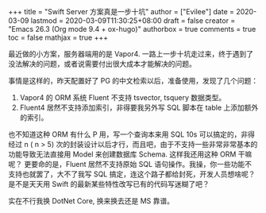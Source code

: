 +++
title = "Swift Server 方案真是一步十坑"
author = ["Evilee"]
date = 2020-03-09
lastmod = 2020-03-09T11:30:25+08:00
draft = false
creator = "Emacs 26.3 (Org mode 9.4 + ox-hugo)"
authorbox = true
comments = true
toc = false
mathjax = true
+++

最近做的小方案，服务器端用的是 Vapor4. 一路上一步十坑走过来，终于遇到了没法解决的问题，或者说需要付出很大成本才能解决的问题。

<!--more-->

事情是这样的，昨天配置好了 PG 的中文检索以后，准备使用，发现了几个问题：

1.  Vapor4 的 ORM 系统 Fluent 不支持 tsvector, tsquery 数据类型。
2.  Fluent4 居然不支持添加索引，非得要我另外写 SQL 脚本在 table 上添加额外的索引。

也不知道这种 ORM 有什么 P 用，写一个查询本来用 SQL 10s 可以搞定的，非得经过 n (
n > 5) 次的封装设计以后才行，而且吧，由于不支持一些非常非常基本的功能导致无法直接用 Model 来创建数据库 Schema. 这样我还用这种 ORM 干嘛呢？ 更要命的是，Fluent
居然不支持原始 SQL 语句操作。我操，你一些功能不支持也就罢了，大不了我写 SQL 搞定，连这个路子都给封死，开发人员想啥呢？是不是天天用 Swift 的最新某些特性改写已有的代码写迷糊了吧？

实在不行我换 DotNet Core, 换来换去还是 MS 靠谱。
